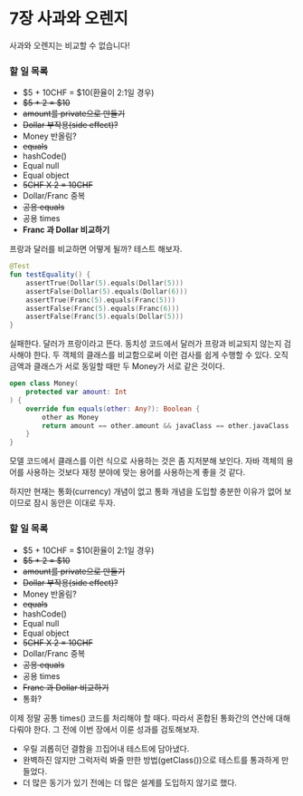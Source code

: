 # 7장 사과와 오렌지

사과와 오렌지는 비교할 수 없습니다!

### 할 일 목록

- $5 + 10CHF = $10(환율이 2:1일 경우)
- ~~$5 * 2 = $10~~
- ~~amount를 private으로 만들기~~
- ~~Dollar 부작용(side effect)?~~
- Money 반올림?
- ~~equals~~
- hashCode()
- Equal null
- Equal object
- ~~5CHF X 2 = 10CHF~~
- Dollar/Franc 중복
- ~~공용 equals~~
- 공용 times
- **Franc 과 Dollar 비교하기**

프랑과 달러를 비교하면 어떻게 될까? 테스트 해보자.

```kotlin
@Test
fun testEquality() {
    assertTrue(Dollar(5).equals(Dollar(5)))
    assertFalse(Dollar(5).equals(Dollar(6)))
    assertTrue(Franc(5).equals(Franc(5)))
    assertFalse(Franc(5).equals(Franc(6)))
    assertFalse(Franc(5).equals(Dollar(5)))
}
```

 실패한다. 달러가 프랑이라고 뜬다. 동치성 코드에서 달러가 프랑과 비교되지 않는지 검사해야 한다. 두 객체의 클래스를 비교함으로써 이런 검사를 쉽게 수행할 수 있다. 오직 금액과 클래스가 서로 동일할 때만 두 Money가 서로 같은 것이다.

```kotlin
open class Money(
    protected var amount: Int
) {
    override fun equals(other: Any?): Boolean {
        other as Money
        return amount == other.amount && javaClass == other.javaClass
    }
}
```

모델 코드에서 클래스를 이런 식으로 사용하는 것은 좀 지저분해 보인다. 자바 객체의 용어를 사용하는 것보다 재정 분야에 맞는 용어를 사용하는게 좋을 것 같다.

하지만 현재는 통화(currency) 개념이 없고 통화 개념을 도입할 충분한 이유가 없어 보이므로 잠시 동안은 이대로 두자.

### 할 일 목록

- $5 + 10CHF = $10(환율이 2:1일 경우)
- ~~$5 * 2 = $10~~
- ~~amount를 private으로 만들기~~
- ~~Dollar 부작용(side effect)?~~
- Money 반올림?
- ~~equals~~
- hashCode()
- Equal null
- Equal object
- ~~5CHF X 2 = 10CHF~~
- Dollar/Franc 중복
- ~~공용 equals~~
- 공용 times
- ~~Franc 과 Dollar 비교하기~~
- 통화?

이제 정말 공통 times() 코드를 처리해야 할 때다. 따라서 혼합된 통화간의 연산에 대해 다뤄야 한다. 그 전에 이번 장에서 이룬 성과를 검토해보자.

- 우릴 괴롭히던 결함을 끄집어내 테스트에 담아냈다.
- 완벽하진 않지만 그럭저럭 봐줄 만한 방법(getClass())으로 테스트를 통과하게 만들었다.
- 더 많은 동기가 있기 전에는 더 많은 설계를 도입하지 않기로 했다.